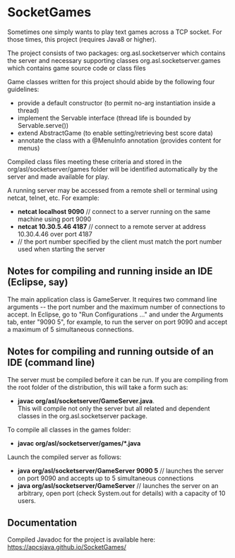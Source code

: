 # SocketGames
Sometimes one simply wants to play text games across a TCP socket.  For those times, this project (requires Java8 or higher). 

The project consists of two packages:
org.asl.socketserver which contains the server and necessary supporting classes
org.asl.socketserver.games which contains game source code or class files

Game classes written for this project should abide by the following four guidelines:
* provide a default constructor (to permit no-arg instantiation inside a thread)
* implement the Servable interface (thread life is bounded by Servable.serve())
* extend AbstractGame (to enable setting/retrieving best score data)
* annotate the class with a @MenuInfo annotation (provides content for menus)  

Compiled class files meeting these criteria and stored in the org/asl/socketserver/games folder will be identified automatically by the server and made available for play. 

A running server may be accessed from a remote shell or terminal using netcat, telnet, etc. For example: 
* <b>netcat localhost 9090</b> // connect to a server running on the same machine using port 9090  
* <b>netcat 10.30.5.46 4187</b> // connect to a remote server at address 10.30.4.46 over port 4187
* // the port number specified by the client must match the port number used when starting the server

## Notes for compiling and running inside an IDE (Eclipse, say)
The main application class is GameServer.  It requires two command line arguments -- the port number and the maximum number of connections to accept.  In Eclipse, go to "Run Configurations ..." and under the Arguments tab, enter "9090 5", for example, to run the server on port 9090 and accept a maximum of 5 simultaneous connections.

## Notes for compiling and running outside of an IDE (command line)
The server must be compiled before it can be run.  If you are compiling from the root folder of the distribution, this will take a form such as: 
* <b> javac org/asl/socketserver/GameServer.java</b>.  
This will compile not only the server but all related and dependent classes in the org.asl.socketserver package. 

To compile all classes in the games folder:
* <b> javac org/asl/socketserver/games/*.java</b>

Launch the compiled server as follows:
* <b>java org/asl/socketserver/GameServer 9090 5</b> 
// launches the server on port 9090 and accepts up to 5 simultaneous connections
* <b>java org/asl/socketserver/GameServer</b> 
// launches the server on an arbitrary, open port (check System.out for details) with a capacity of 10 users.

## Documentation
Compiled Javadoc for the project is available here: https://apcsjava.github.io/SocketGames/

